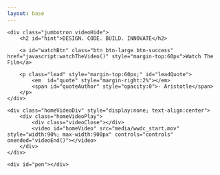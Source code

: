 ```yaml
---
layout: base
---
```


<link rel="stylesheet" href="/css/home.css" type="text/css">
<script src="/js/write.js"></script>


<div class="container">

    <div class="jumbotron videoHide">
        <h2 id="hint">DESIGN. CODE. BUILD. INNOVATE</h2>

        <a id="watchBtn" class="btn btn-large btn-success" href="javascript:watchTheVideo()" style="margin-top:60px">Watch The Film</a>

        <p class="lead" style="margin-top:60px;" id="leadQuote">
            <em  id="quote" style="margin-right:2%"></em>
            <span id="quoteAuthor" style="opacity:0">- Aristotle</span>
        </p>
    </div>

    <div class="homeVideoDiv" style="display:none; text-align:center">
        <div class="homeVideoPlay">
            <div class="videoClose"></div>
            <video id="homeVideo" src="media/wwdc_start.mov" style="width:90%; max-width:900px" controls="controls" onended="videoEnd()"></video>
        </div>
    </div>

    <div id="pen"></div>
</div>
    
<!--  java script code -->

<script>

function watchTheVideo(){

    $(".videoHide").fadeOut("medium",function(){
        $(".homeVideoDiv").fadeIn("medium",function(){
            var video=document.getElementById("homeVideo");
            video.load();
            video.play();
        });
        
    });
}

function videoEnd(){
    var video=document.getElementById("homeVideo");
    video.pause();
    $(".homeVideoDiv").fadeOut("medium",function(){
        $(".videoHide").fadeIn("medium");
    });
}

$(".homeDiv").ready(function(){
    $(".videoClose").click(function(){
        videoEnd();
    });
});

</script>
